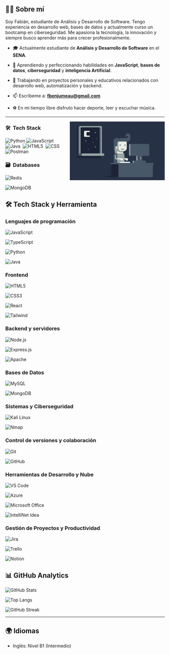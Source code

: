## 👨‍💻 Sobre mí

Soy Fabián, estudiante de Análisis y Desarrollo de Software. Tengo experiencia en desarrollo web, bases de datos y actualmente curso un bootcamp en ciberseguridad. Me apasiona la tecnología, la innovación y siempre busco aprender más para crecer profesionalmente.  



- 🎓 Actualmente estudiante de **Análisis y Desarrollo de Software** en el **SENA**.  

- 🌱 Aprendiendo y perfeccionando habilidades en **JavaScript**, **bases de datos**, **ciberseguridad** y **inteligencia Artificial**.  

- 🔭 Trabajando en proyectos personales y educativos relacionados con desarrollo web, automatización y backend.  

- 📫 Escríbeme a: **fbenjumeau@gmail.com**  

- ⚽ En mi tiempo libre disfruto hacer deporte, leer y escuchar música.



---

<img alt="Night Coding" src="https://raw.githubusercontent.com/AVS1508/AVS1508/master/assets/Night-Coding.gif" align="right"/>



### 🛠 &nbsp;Tech Stack



![Python](https://img.shields.io/badge/python-3670A0?style=for-the-badge&logo=python&logoColor=ffdd54)&nbsp;![JavaScript](https://img.shields.io/badge/javascript-%23323330.svg?style=for-the-badge&logo=javascript&logoColor=%23F7DF1E)&nbsp;
![Java](https://img.shields.io/badge/java-%23ED8B00.svg?style=for-the-badge&logo=java&logoColor=white)&nbsp;
![HTML5](https://img.shields.io/badge/html5-%23E34F26.svg?style=for-the-badge&logo=html5&logoColor=white)&nbsp;
![CSS](https://img.shields.io/badge/css3-%231572B6.svg?style=for-the-badge&logo=css3&logoColor=white)&nbsp;
![Postman](https://img.shields.io/badge/Postman-FF6C37?style=for-the-badge&logo=postman&logoColor=white)&nbsp;



### 🗃 &nbsp;Databases



![Redis](https://img.shields.io/badge/redis-%23DD0031.svg?style=for-the-badge&logo=redis&logoColor=white)&nbsp;

![MongoDB](https://img.shields.io/badge/MongoDB-%234ea94b.svg?style=for-the-badge&logo=mongodb&logoColor=white)&nbsp;



## 🛠 Tech Stack y Herramienta



### Lenguajes de programación  

![JavaScript](https://img.shields.io/badge/-JavaScript-F7DF1E?logo=javascript&logoColor=000)  

![TypeScript](https://img.shields.io/badge/-TypeScript-3178C6?logo=typescript&logoColor=fff)  

![Python](https://img.shields.io/badge/-Python-3776AB?logo=python&logoColor=fff)  

![Java](https://img.shields.io/badge/-Java-007396?logo=java&logoColor=fff)



### Frontend  

![HTML5](https://img.shields.io/badge/-HTML5-E34F26?logo=html5&logoColor=fff)  

![CSS3](https://img.shields.io/badge/-CSS3-1572B6?logo=css3&logoColor=fff)  

![React](https://img.shields.io/badge/-React-61DAFB?logo=react&logoColor=000)  

![Tailwind](https://img.shields.io/badge/-TailwindCSS-06B6D4?logo=tailwind-css&logoColor=fff)



### Backend y servidores  

![Node.js](https://img.shields.io/badge/Node.js-339933?style=for-the-badge&logo=nodedotjs&logoColor=white)  

![Express.js](https://img.shields.io/badge/Express.js-000000?style=for-the-badge&logo=express&logoColor=white)  

![Apache](https://img.shields.io/badge/Apache-D22128?style=for-the-badge&logo=apache&logoColor=white)



### Bases de Datos  

![MySQL](https://img.shields.io/badge/-MySQL-4479A1?logo=mysql&logoColor=fff)  

![MongoDB](https://img.shields.io/badge/-MongoDB-47A248?logo=mongodb&logoColor=fff)



### Sistemas y Ciberseguridad  

![Kali Linux](https://img.shields.io/badge/Kali_Linux-557C94?style=for-the-badge&logo=kali-linux&logoColor=white)  

![Nmap](https://img.shields.io/badge/Nmap-214478?style=for-the-badge&logo=nmap&logoColor=white)



### Control de versiones y colaboración  

![Git](https://img.shields.io/badge/Git-F05033?style=for-the-badge&logo=git&logoColor=white)  

![GitHub](https://img.shields.io/badge/GitHub-181717?style=for-the-badge&logo=github&logoColor=white)



### Herramientas de Desarrollo y Nube  

![VS Code](https://img.shields.io/badge/-VSCode-007ACC?logo=visual-studio-code&logoColor=fff)  

![Azure](https://img.shields.io/badge/-Azure-0078D4?logo=microsoft-azure&logoColor=fff)  

![Microsoft Office](https://img.shields.io/badge/-Office-D83B01?logo=microsoft-office&logoColor=fff)

![IntelliNet Idea](https://img.shields.io/badge/-IntelliNet%20Idea-00AEEF?logo=data:image/svg+xml;base64,PHN2ZyBmaWxsPSIjZmZmIiB2aWV3Qm94PSIwIDAgMjQgMjQiPjxwYXRoIGQ9Ik0xMiAxNmMtMi43IDAtNSA0LTIgNSAxLTIgMi0zIDQtM3ptNi0xMGMtMSAyLTYgNS02IDIgMi0xIDIgMyAzIDN6Ii8+PC9zdmc+)  





### Gestión de Proyectos y Productividad  

![Jira](https://img.shields.io/badge/Jira-0052CC?style=for-the-badge&logo=jira&logoColor=white)  

![Trello](https://img.shields.io/badge/Trello-0079BF?style=for-the-badge&logo=trello&logoColor=white)  

![Notion](https://img.shields.io/badge/Notion-000000?style=for-the-badge&logo=notion&logoColor=white)



## 📊 GitHub Analytics



![GitHub Stats](https://github-readme-stats.vercel.app/api?username=14Fabyzz&show_icons=true&theme=radical&hide_border=false&include_all_commits=true&count_private=true)



![Top Langs](https://github-readme-stats.vercel.app/api/top-langs/?username=14Fabyzz&layout=compact&theme=radical&hide_border=false)



![GitHub Streak](https://github-readme-streak-stats.herokuapp.com?user=14Fabyzz&theme=radical&hide_border=false)





---



## 🌍 Idiomas



- Inglés: Nivel B1 (Intermedio)

